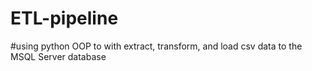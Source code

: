 # ETL-pipeline
#using python OOP to  with extract, transform, and load csv data to the MSQL Server database
